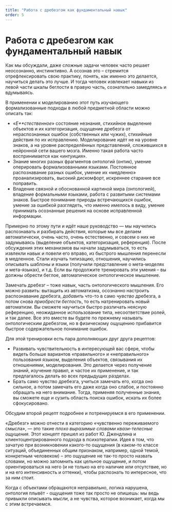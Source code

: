 ```yaml
---
title: "Работа с дребезгом как фундаментальный навык"
order: 5
---
```


# Работа с дребезгом как фундаментальный навык

Как мы обсуждали, даже сложные задачи человек часто решает неосознанно, инстинктивно. А осознав это – стремится отрефлексировать свою практику, понять, как именно это делается, научиться делать это лучше. И тогда человек извлекает навыки из левой части шкалы беглости в правую часть, сознательно замедляясь и вдумываясь.

В применении к моделированию этот путь изучающего формализованные подходы в любой предметной области можно описать так:

* «*Е**стественное*» состояние незнания, стихийное выделение объектов и их категоризация, ощущение дребезга от нераспознанных ошибок (собственных или чужих), стихийные действия по их исправлению. Моделирование идёт не на уровне знаков, а на уровне распределённых представлений, сложившихся в нейронной сети вашего мозга. Именно такая работа часто воспринимается как «интуиция».
* Знание многих разных фрагментов онтологий (онтик), умение оперировать формализованными языками. Постоянное распознавание разных ошибок, умение их «медленно» проанализировать, высокий дискомфорт, искреннее старание все поправить.
* Владение связной и обоснованной картиной мира (онтологией), владение формальными языками, работа с развитыми системами знаков. Быстрое понимание природы встречающихся ошибок, умение за ошибкой разглядеть, что именно имелось в виду, умение принимать осознанные решения на основе исправленной информации.

Примерно по этому пути и идёт наше руководство — мы научились распознавать и разбирать действия, которые мы все делаем автоматически, очень часто, очень естественно, и совсем о них не задумываясь (выделение объектов, категоризация, референция). После обсуждения этих механизмов вы начали задумываться, то есть извлекли навык и повели его вправо, из быстрого мышления перенесли в медленное. Стали изучать типизацию, отношения, научились описывать шаблоны и языки (получили представление о мета-моделях и мета-языках), и т.д. Если вы продолжите тренировать эти умения – вы должны обрести беглое, автоматическое онтологическое мышление.

Замечать дребезг – тоже навык, часть онтологического мышления. Его можно развить: вытащить из автоматизма, осознанно настроить распознавание дребезга, *добавить* что-то в само *чувство* дребезга, а потом снова *приобрести беглость*, то есть натренировать новый автоматизм. Вы сможете научиться быстро различать неясную референцию, неожиданное использование типа, несоответствие ролей, и так далее. Все это вместе вы будете по прежнему называть онтологическим дребезгом, но в физическому ощущению прибавится быстрое содержательное понимание ошибок.

Для этой тренировки есть пара дополняющих друг друга рецептов:

* Развивать чувствительность в интересующей вас сфере, чтобы видеть больше вариантов «правильного» и «неправильного» пользования языком, выделения объектов, связывания их отношениями, моделирования. Это делается через получение знаний, изучение правил, и частое их применение, и так предлагалось делать во всех предыдущих разделах.
* Брать само чувство дребезга, учиться замечать его, когда оно сильное, а потом замечать его даже когда оно слабое, и постоянно обращать на него внимание. Тогда, применяя полученные знания, вы сможете еще и сузить область поиска ошибок, искать их более сфокусировано.

Обсудим второй рецепт подробнее и потренируемся в его применении.

«Дребезг» можно отнести в категорию «чувственно переживаемого смысла», — это такие *плохо выразимые словами квази-телесные ощущения*. Этот концепт пришел из работ Ю. Джендлина и клиентоцентрированного подхода в психотерапии. Идея в том, что зачатую при возникновении какого-то ощущения (в каком-то классе ситуаций, объединенных общим признаком, например, одной темой, конкретным человеком) – это ощущение не так-то просто назвать словами, но можно запомнить как цельное ощущение, и потом ориентироваться на него (и не только на его наличие или отсутствие, но и на его интенсивность и оттенки), чтобы распознать то интересное, что за ним стоит.

Когда с объектами обращаются неправильно, логика нарушена, онтология плывёт - ощущения тоже так просто не опишешь: мы ведь привыкли описывать *мысли*, а не чувства, которое возникает, когда мы с этим встречаемся.